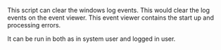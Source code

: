 This script can clear the windows log events. This would clear the log events on the event viewer. This event viewer contains the start up and  processing errors.

It can be run in both as in system user and logged in user.
